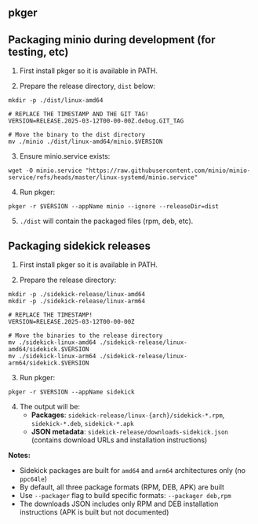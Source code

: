 ## pkger

## Packaging minio during development (for testing, etc)

1. First install pkger so it is available in PATH.

2. Prepare the release directory, `dist` below:

```shell
mkdir -p ./dist/linux-amd64

# REPLACE THE TIMESTAMP AND THE GIT TAG!
VERSION=RELEASE.2025-03-12T00-00-00Z.debug.GIT_TAG

# Move the binary to the dist directory
mv ./minio ./dist/linux-amd64/minio.$VERSION
```

3. Ensure minio.service exists:

```
wget -O minio.service "https://raw.githubusercontent.com/minio/minio-service/refs/heads/master/linux-systemd/minio.service"
```

4. Run pkger:

```shell
pkger -r $VERSION --appName minio --ignore --releaseDir=dist
```

5. `./dist` will contain the packaged files (rpm, deb, etc).

## Packaging sidekick releases

1. First install pkger so it is available in PATH.

2. Prepare the release directory:

```shell
mkdir -p ./sidekick-release/linux-amd64
mkdir -p ./sidekick-release/linux-arm64

# REPLACE THE TIMESTAMP!
VERSION=RELEASE.2025-03-12T00-00-00Z

# Move the binaries to the release directory
mv ./sidekick-linux-amd64 ./sidekick-release/linux-amd64/sidekick.$VERSION
mv ./sidekick-linux-arm64 ./sidekick-release/linux-arm64/sidekick.$VERSION
```

3. Run pkger:

```shell
pkger -r $VERSION --appName sidekick
```

4. The output will be:
   - **Packages**: `sidekick-release/linux-{arch}/sidekick-*.rpm`, `sidekick-*.deb`, `sidekick-*.apk`
   - **JSON metadata**: `sidekick-release/downloads-sidekick.json` (contains download URLs and installation instructions)

**Notes:**
- Sidekick packages are built for `amd64` and `arm64` architectures only (no `ppc64le`)
- By default, all three package formats (RPM, DEB, APK) are built
- Use `--packager` flag to build specific formats: `--packager deb,rpm`
- The downloads JSON includes only RPM and DEB installation instructions (APK is built but not documented)
